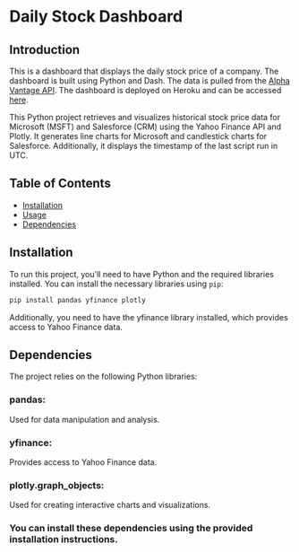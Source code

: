 # Daily Stock Dashboard
## Introduction
This is a dashboard that displays the daily stock price of a company. The dashboard is built using Python and Dash. The data is pulled from the [Alpha Vantage API](https://www.alphavantage.co/). The dashboard is deployed on Heroku and can be accessed [here](https://daily-stock-dashboard.herokuapp.com/).

This Python project retrieves and visualizes historical stock price data for Microsoft (MSFT) and Salesforce (CRM) using the Yahoo Finance API and Plotly. It generates line charts for Microsoft and candlestick charts for Salesforce. Additionally, it displays the timestamp of the last script run in UTC.

## Table of Contents
- [Installation](#installation)
- [Usage](#usage)
- [Dependencies](#dependencies)



## Installation

To run this project, you'll need to have Python and the required libraries installed. You can install the necessary libraries using `pip`:

```bash
pip install pandas yfinance plotly
```
Additionally, you need to have the yfinance library installed, which provides access to Yahoo Finance data.
## Dependencies
The project relies on the following Python libraries:

### pandas: 
Used for data manipulation and analysis.
### yfinance: 
Provides access to Yahoo Finance data.
### plotly.graph_objects:
Used for creating interactive charts and visualizations.

### You can install these dependencies using the provided installation instructions.